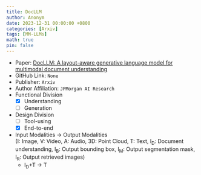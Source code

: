 ```yaml
---
title: DocLLM
author: Anonym
date: 2023-12-31 00:00:00 +0800
categories: [Arxiv]
tags: [MM-LLMs]
math: true
pin: false
---
```


- Paper: [DocLLM: A layout-aware generative language model for multimodal document understanding](https://arxiv.org/abs/2401.00908)
- GitHub Link: `None`
- Publisher: `Arxiv`
- Author Affiliation: `JPMorgan AI Research`
- Functional Division
  + [x] Understanding
  + [ ] Generation
- Design Division
  + [ ] Tool-using
  + [x] End-to-end
- Input Modalities $\rightarrow$ Output Modalities <br />(I: Image, V: Video, A: Audio, 3D: Point Cloud, T: Text, I<sub>D</sub>: Document understanding, I<sub>B</sub>: Output bounding box, I<sub>M</sub>: Output segmentation mask, I<sub>R</sub>: Output retrieved images)
  + I<sub>D</sub>+T $\rightarrow$ T

